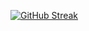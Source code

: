 [![GitHub Streak](https://streak-stats.demolab.com/?user=MatyasZsombor)](https://git.io/streak-stats)
